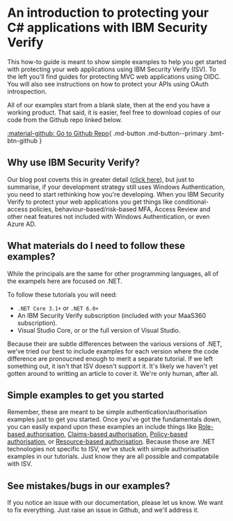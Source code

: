 # An introduction to protecting your C# applications with IBM Security Verify

This how-to guide is meant to show simple examples to help you get started with protecting your web applications using IBM Security Verify (ISV). To the left you'll find guides for protecting MVC web applications using OIDC. You will also see instructions on how to protect your APIs using OAuth introspection.

All of our examples start from a blank slate, then at the end you have a working product. That said, it is easier, feel free to download copies of our code from the Github repo linked below.

[:material-github: Go to Github Repo](https://github.com/bmtltd/KY9999-Protect-DotNet-Web-Applications-with-ISV/){ .md-button .md-button--primary .bmt-btn-github }



## Why use IBM Security Verify?

Our blog post coverts this in greater detail ([click here](https://www.bmt.ky/protect-your-custom-web-application-with-ibm-security-verify/)), but just to summarise, if your development strategy still uses Windows Authentication, you need to start rethinking how you're developing. When you IBM Security Verify to protect your web applications you get things like conditional-access policies, behaviour-based/risk-based MFA, Access Review and other neat features not included with Windows Authentication, or even Azure AD. 

## What materials do I need to follow these examples?

While the principals are the same for other programming languages, all of the exampels here are focused on .NET. 

To follow these tutorials you will need:

-   `.NET Core 3.1+` or `.NET 6.0+`
-   An IBM Security Verify subscription (included with your MaaS360 subscription).
-   Visual Studio Core, or or the full version of Visual Studio.

Because their are subtle differences between the various versions of .NET, we've tried our best to include examples for each version where the code difference are pronoucned enough to merit a separate tutorial. If we left something out, it isn't that ISV doesn't support it. It's likely we haven't yet gotten around to writting an article to cover it. We're only human, after all.

## Simple examples to get you started

Remember, these are meant to be simple authentication/authorisation examples just to get you started. Once you've got the fundamentals down, you can easily expand upon these examples an include things like [Role-based authorisation](https://docs.microsoft.com/en-us/aspnet/core/security/authorization/roles?view=aspnetcore-6.0), [Claims-based authorisation](https://docs.microsoft.com/en-us/aspnet/core/security/authorization/claims?view=aspnetcore-6.0), [Policy-based authorisation](https://docs.microsoft.com/en-us/aspnet/core/security/authorization/policies?view=aspnetcore-6.0), or [Resource-based authorisation](https://docs.microsoft.com/en-us/aspnet/core/security/authorization/resourcebased?view=aspnetcore-6.0). Because those are .NET technologies not specific to ISV, we've stuck with simple authorisation examples in our tutorials. Just know they are all possible and compatabile with ISV.


## See mistakes/bugs in our examples?

If you notice an issue with our documentation, please let us know. We want to fix everything. Just raise an issue in Github, and we'll address it.